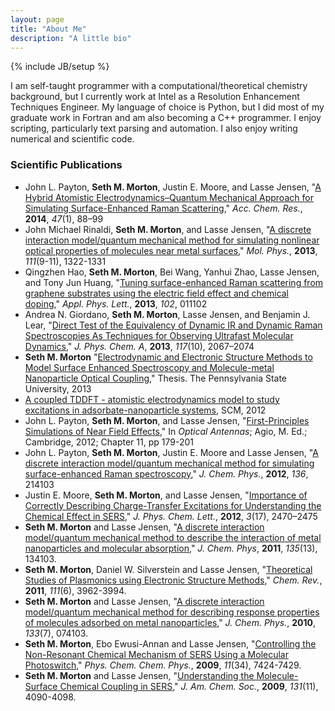 ```yaml
---
layout: page
title: "About Me"
description: "A little bio"
---
```

{% include JB/setup %}

I am self-taught programmer with a computational/theoretical chemistry background, but
I currently work at Intel as a Resolution Enhancement Techniques Engineer.
My language of choice is Python, but I did most of my graduate work in Fortran and
am also becoming a C++ programmer. I enjoy scripting, particularly text parsing
and automation. I also enjoy writing numerical and scientific code.

### Scientific Publications

 - John L. Payton, **Seth M. Morton**, Justin E. Moore, and Lasse Jensen, "[A Hybrid Atomistic Electrodynamics–Quantum Mechanical Approach for Simulating Surface-Enhanced Raman Scattering](http://dx.doi.org/10.1021/ar400075r)," *Acc. Chem. Res.*, **2014**, *47*(1), 88–99
 - John Michael Rinaldi, **Seth M. Morton**, and Lasse Jensen, "[A discrete interaction model/quantum mechanical method for simulating nonlinear optical properties of molecules near metal surfaces](http://dx.doi.org/10.1080/00268976.2013.793419)," *Mol. Phys.*, **2013**, *111*(9-11), 1322-1331
 - Qingzhen Hao, **Seth M. Morton**, Bei Wang, Yanhui Zhao, Lasse Jensen, and Tony Jun Huang, "[Tuning surface-enhanced Raman scattering from graphene substrates using the electric field effect and chemical doping](http://dx.doi.org/10.1063/1.4755756)," *Appl. Phys. Lett.*, **2013**, *102*, 011102
 - Andrea N. Giordano, **Seth M. Morton**, Lasse Jensen, and Benjamin J. Lear, "[Direct Test of the Equivalency of Dynamic IR and Dynamic Raman Spectroscopies As Techniques for Observing Ultrafast Molecular Dynamics](http://dx.doi.org/10.1021/jp400696f)," *J. Phys. Chem. A*, **2013**, *117*(10), 2067–2074
 - **Seth M. Morton** "[Electrodynamic and Electronic Structure Methods to Model Surface Enhanced Spectroscopy and Molecule-metal Nanoparticle Optical Coupling](https://etda.libraries.psu.edu/paper/15248/)," Thesis. The Pennsylvania State University, 2013
 - [A coupled TDDFT - atomistic electrodynamics model to study excitations in adsorbate-nanoparticle systems](http://www.scm.com/News/ScienceWithSCM/TDDFT_AtomisticElectrodynamics.html), SCM, 2012
 - John L. Payton, **Seth M. Morton**, and Lasse Jensen, "[First-Principles Simulations of Near Field Effects](http://www.cambridge.org/us/academic/subjects/engineering/electronic-optoelectronic-devices-and-nanotechnology/optical-antennas)," In *Optical Antennas*; Agio, M. Ed.; Cambridge, 2012; Chapter 11, pp 179-201
 - John L. Payton, **Seth M. Morton**, Justin E. Moore and Lasse Jensen, "[A discrete interaction model/quantum mechanical method for simulating surface-enhanced Raman spectroscopy](http://dx.doi.org/10.1063/1.4722755)," *J. Chem. Phys.*, **2012**, *136*, 214103
 - Justin E. Moore, **Seth M. Morton**, and Lasse Jensen, "[Importance of Correctly Describing Charge-Transfer Excitations for Understanding the Chemical Effect in SERS](http://dx.doi.org/10.1021/jz300492p)," *J. Phys. Chem. Lett.*, **2012**, *3*(17), 2470–2475
 - **Seth M. Morton** and Lasse Jensen, "[A discrete interaction model/quantum mechanical method to describe the interaction of metal nanoparticles and molecular absorption](http://scitation.aip.org/content/aip/journal/jcp/135/13/10.1063/1.3643381)," *J. Chem. Phys*, **2011**, *135*(13), 134103.
 - **Seth M. Morton**, Daniel W. Silverstein and Lasse Jensen, "[Theoretical Studies of Plasmonics using Electronic Structure Methods](http://pubs.acs.org/doi/pdf/10.1021/cr100265f)," *Chem. Rev.*, **2011**, *111*(6), 3962-3994.
 - **Seth M. Morton** and Lasse Jensen, "[A discrete interaction model/quantum mechanical method for describing response properties of molecules adsorbed on metal nanoparticles](http://scitation.aip.org/content/aip/journal/jcp/133/7/10.1063/1.3457365)," *J. Chem. Phys.*, **2010**, *133*(7), 074103.
 - **Seth M. Morton**, Ebo Ewusi-Annan and Lasse Jensen, "[Controlling the Non-Resonant Chemical Mechanism of SERS Using a Molecular Photoswitch](http://pubs.rsc.org/en/content/articlelanding/2009/cp/b904745j)," *Phys. Chem. Chem. Phys.*, **2009**, *11*(34), 7424-7429.
 - **Seth M. Morton** and Lasse Jensen, "[Understanding the Molecule-Surface Chemical Coupling in SERS](http://pubs.acs.org/doi/abs/10.1021/ja809143c)," *J. Am. Chem. Soc.*, **2009**, *131*(11), 4090-4098.
